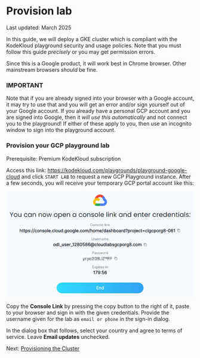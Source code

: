 # Provision lab

Last updated: March 2025

In this guide, we will deploy a GKE cluster which is compliant with the KodeKloud playground security and usage policies. Note that you must follow this guide *precisely* or you may get permission errors.

Since this is a Google product, it will work best in Chrome browser. Other mainstream browsers *should* be fine.

### IMPORTANT

Note that if you are already signed into your browser with a Google account, it may try to use that and you will get an error and/or sign yourself out of your Google account. If you already have a personal GCP account and you are signed into Google, then it *will use this automatically* and not connect you to the playground! If either of these apply to you, then use an incognito window to sign into the playground account.

### Provision your GCP playground lab

Prerequisite: Premium KodeKloud subscription

Access this link: https://kodekloud.com/playgrounds/playground-google-cloud and click `START LAB` to request a new GCP Playground instance. After a few seconds, you will receive your temporary GCP portal account like this:

![image](../images/01-sign-in.png)

Copy the **Console Link** by pressing the copy button to the right of it, paste to your browser and sign in with the given credentials. Provide the username given for the lab as `email or phone` in the sign-in dialog.

In the dialog box that follows, select your country and agree to terms of service. Leave **Email updates** unchecked.

Next: [Provisioning the Cluster](./02-create-cluster.md)



